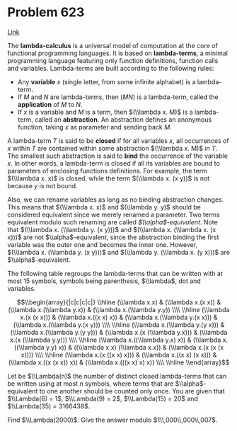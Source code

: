 # Problem 623

[Link](https://projecteuler.net/problem=623)

The **lambda-calculus** is a universal model of computation at the core of functional programming languages. It is based on **lambda-terms**, a minimal programming language featuring only function definitions, function calls and variables. Lambda-terms are built according to the following rules:

*   Any **variable** $x$ (single letter, from some infinite alphabet) is a lambda-term.
*   If $M$ and $N$ are lambda-terms, then $(M N)$ is a lambda-term, called the **application** of $M$ to $N$.
*   If $x$ is a variable and $M$ is a term, then $(\\lambda x. M)$ is a lambda-term, called an **abstraction**. An abstraction defines an anonymous function, taking $x$ as parameter and sending back $M$.

A lambda-term $T$ is said to be **closed** if for all variables $x$, all occurrences of $x$ within $T$ are contained within some abstraction $(\\lambda x. M)$ in $T$. The smallest such abstraction is said to **bind** the occurrence of the variable $x$. In other words, a lambda-term is closed if all its variables are bound to parameters of enclosing functions definitions. For example, the term $(\\lambda x. x)$ is closed, while the term $(\\lambda x. (x y))$ is not because $y$ is not bound.

Also, we can rename variables as long as no binding abstraction changes. This means that $(\\lambda x. x)$ and $(\\lambda y. y)$ should be considered equivalent since we merely renamed a parameter. Two terms equivalent modulo such renaming are called *$\\alpha$-equivalent*. Note that $(\\lambda x. (\\lambda y. (x y)))$ and $(\\lambda x. (\\lambda x. (x x)))$ are not $\\alpha$-equivalent, since the abstraction binding the first variable was the outer one and becomes the inner one. However, $(\\lambda x. (\\lambda y. (x y)))$ and $(\\lambda y. (\\lambda x. (y x)))$ are $\\alpha$-equivalent.

The following table regroups the lambda-terms that can be written with at most $15$ symbols, symbols being parenthesis, $\\lambda$, dot and variables.

$$\\begin{array}{|c|c|c|c|} \\hline (\\lambda x.x) & (\\lambda x.(x x)) & (\\lambda x.(\\lambda y.x)) & (\\lambda x.(\\lambda y.y)) \\\\ \\hline (\\lambda x.(x (x x))) & (\\lambda x.((x x) x)) & (\\lambda x.(\\lambda y.(x x))) & (\\lambda x.(\\lambda y.(x y))) \\\\ \\hline (\\lambda x.(\\lambda y.(y x))) & (\\lambda x.(\\lambda y.(y y))) & (\\lambda x.(x (\\lambda y.x))) & (\\lambda x.(x (\\lambda y.y))) \\\\ \\hline (\\lambda x.((\\lambda y.x) x)) & (\\lambda x.((\\lambda y.y) x)) & ((\\lambda x.x) (\\lambda x.x)) & (\\lambda x.(x (x (x x)))) \\\\ \\hline (\\lambda x.(x ((x x) x))) & (\\lambda x.((x x) (x x))) & (\\lambda x.((x (x x)) x)) & (\\lambda x.(((x x) x) x)) \\\\ \\hline \\end{array}$$

Let be $\\Lambda(n)$ the number of distinct closed lambda-terms that can be written using at most $n$ symbols, where terms that are $\\alpha$-equivalent to one another should be counted only once. You are given that $\\Lambda(6) = 1$, $\\Lambda(9) = 2$, $\\Lambda(15) = 20$ and $\\Lambda(35) = 3166438$.

Find $\\Lambda(2000)$. Give the answer modulo $1\\,000\\,000\\,007$.
